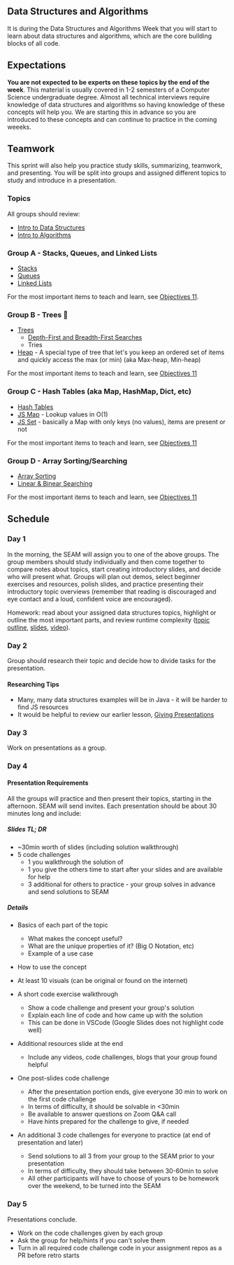 ## Data Structures and Algorithms

It is during the Data Structures and Algorithms Week that you will start to learn about data structures and algorithms, which are the core building blocks of all code.

## Expectations

**You are not expected to be experts on these topics by the end of the week**. This material is usually covered in 1-2 semesters of a Computer Science undergraduate degree. Almost all technical interviews require knowledge of data structures and algorithms so having knowledge of these concepts will help you. We are starting this in advance so you are introduced to these concepts and can continue to practice in the coming weeeks.

## Teamwork

This sprint will also help you practice study skills, summarizing, teamwork, and presenting. You will be split into groups and assigned different topics to study and introduce in a presentation.

### Topics

All groups should review:

* [Intro to Data Structures](../data-structures/intro-to-data-structures.md)
* [Intro to Algorithms](../algorithms/intro-to-algorithms.md)

### Group A - Stacks, Queues, and Linked Lists

* [Stacks](../data-structures/stack.md)
* [Queues](../data-structures/queues.md)
* [Linked Lists](../data-structures/linked-lists.md)

For the most important items to teach and learn, see [Objectives 11](../objectives/11.md#stacks--queues--linked-lists).

### Group B - Trees 🌲

* [Trees](../data-structures/trees.md)
  + [Depth-First and Breadth-First Searches](../algorithms/searching.md#materials)
  + Tries
* [Heap](https://en.wikipedia.org/wiki/Binary_heap) - A special type of tree that let's you keep an ordered set of items and quickly access the max (or min) (aka Max-heap, Min-heap)

For the most important items to teach and learn, see [Objectives 11](../objectives/11.md#trees)

### Group C - Hash Tables (aka Map, HashMap, Dict, etc)

* [Hash Tables](../data-structures/hash-tables.md)
* [JS Map](../javascript/javascript-maps.md) - Lookup values in O(1)
* [JS Set](../javascript/javascript-maps.md#set) - basically a Map with only keys (no values), items are present or not

For the most important items to teach and learn, see [Objectives 11](../objectives/11.md#hash-table)

### Group D - Array Sorting/Searching

* [Array Sorting](../algorithms/sorting.md)
* [Linear & Binear Searching](../algorithms/searching.md#materials)

For the most important items to teach and learn, see [Objectives 11](../objectives/11.md#array-sortingsearching)

## Schedule

### Day 1

In the morning, the SEAM will assign you to one of the above groups. The group members should study individually and then come together to compare notes about topics, start creating introductory slides, and decide who will present what. Groups will plan out demos, select beginner exercises and resources, polish slides, and practice presenting their introductory topic overviews (remember that reading is discouraged and eye contact and a loud, confident voice are encouraged).

Homework: read about your assigned data structures topics, highlight or outline the most important parts, and review runtime complexity ([topic outline](../runtime-complexity/runtime-complexity.md), [slides](https://drive.google.com/open?id=1ZcOdekB_aP59huZdp4X0u6EfUJKgxzK7y8LqCmzSLC8), [video](https://drive.google.com/open?id=1ZoHxJMUiKOKPqu69vX3b_aeYGlDlRL6n)).

### Day 2

Group should research their topic and decide how to divide tasks for the presentation.

#### Researching Tips

* Many, many data structures examples will be in Java - it will be harder to find JS resources
* It would be helpful to review our earlier lesson, [Giving Presentations](../giving-presentations/giving-presentations.md)

### Day 3

Work on presentations as a group.

### Day 4

#### Presentation Requirements

All the groups will practice and then present their topics, starting in the afternoon. SEAM will send invites. Each presentation should be about 30 minutes long and include:

##### Slides TL; DR

* ~30min worth of slides (including solution walkthrough)
* 5 code challenges
  + 1 you walkthrough the solution of
  + 1 you give the others time to start after your slides and are available for help
  + 3 additional for others to practice - your group solves in advance and send solutions to SEAM

##### Details

* Basics of each part of the topic
  + What makes the concept useful?
  + What are the unique properties of it? (Big O Notation, etc)
  + Example of a use case
* How to use the concept
* At least 10 visuals (can be original or found on the internet)
* A short code exercise walkthrough
  + Show a code challenge and present your group's solution
  + Explain each line of code and how came up with the solution
  + This can be done in VSCode (Google Slides does not highlight code well)
* Additional resources slide at the end
  + Include any videos, code challenges, blogs that your group found helpful
* One post-slides code challenge
  + After the presentation portion ends, give everyone 30 min to work on the first code challenge
  + In terms of difficulty, it should be solvable in <30min
  + Be available to answer questions on Zoom Q&A call
  + Have hints prepared for the challenge to give, if needed
* An additional 3 code challenges for everyone to practice (at end of presentation and later)

  + Send solutions to all 3 from your group to the SEAM prior to your presentation
  + In terms of difficulty, they should take between 30-60min to solve
  + All other participants will have to choose of yours to be homework over the weekend, to be turned into the SEAM

### Day 5

Presentations conclude.

* Work on the code challenges given by each group
* Ask the group for help/hints if you can't solve them
* Turn in all required code challenge code in your assignment repos as a PR before retro starts
